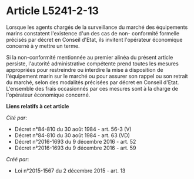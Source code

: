 # Article L5241-2-13

Lorsque les agents chargés de la surveillance du marché des équipements marins constatent l'existence d'un des cas de non-
conformité formelle précisés par décret en Conseil d'Etat, ils invitent l'opérateur économique concerné à y mettre un terme. 

Si la non-conformité mentionnée au premier alinéa du présent article persiste, l'autorité administrative compétente prend
toutes les mesures appropriées pour restreindre ou interdire la mise à disposition de l'équipement marin sur le marché ou
pour assurer son rappel ou son retrait du marché, selon des modalités précisées par décret en Conseil d'Etat. L'ensemble des
frais occasionnés par ces mesures sont à la charge de l'opérateur économique concerné.

**Liens relatifs à cet article**

_Cité par_:

  - Décret n°84-810 du 30 août 1984 - art. 56-3 (V)
  - Décret n°84-810 du 30 août 1984 - art. 63 (VD)
  - Décret n°2016-1693 du 9 décembre 2016 - art. 52
  - Décret n°2016-1693 du 9 décembre 2016 - art. 59

_Créé par_:

  - Loi n°2015-1567 du 2 décembre 2015 - art. 13
